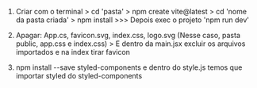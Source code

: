 1. Criar com o terminal > cd 'pasta' > npm create vite@latest > cd 'nome da pasta criada' > npm install >>> Depois exec o projeto 'npm run dev'

2. Apagar: App.cs, favicon.svg, index.css, logo.svg (Nesse caso, pasta public, app.css e index.css) > E dentro da main.jsx excluir os arquivos importados e na index tirar favicon

4. npm install --save styled-components e dentro do style.js temos que importar styled do styled-components

